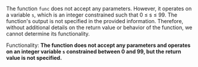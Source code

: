 The function `func` does not accept any parameters. However, it operates on a variable `s`, which is an integer constrained such that 0 ≤ s ≤ 99. The function's output is not specified in the provided information. Therefore, without additional details on the return value or behavior of the function, we cannot determine its functionality. 

Functionality: **The function does not accept any parameters and operates on an integer variable `s` constrained between 0 and 99, but the return value is not specified.**